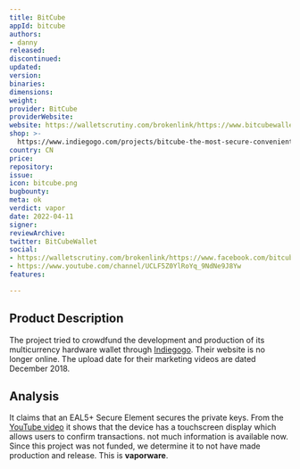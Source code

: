 ```yaml
---
title: BitCube
appId: bitcube
authors:
- danny
released: 
discontinued: 
updated: 
version: 
binaries: 
dimensions: 
weight: 
provider: BitCube
providerWebsite: 
website: https://walletscrutiny.com/brokenlink/https://www.bitcubewallet.com/
shop: >-
  https://www.indiegogo.com/projects/bitcube-the-most-secure-convenient-bitcoin-wallet/coming_soon
country: CN
price: 
repository: 
issue: 
icon: bitcube.png
bugbounty: 
meta: ok
verdict: vapor
date: 2022-04-11
signer: 
reviewArchive: 
twitter: BitCubeWallet
social:
- https://walletscrutiny.com/brokenlink/https://www.facebook.com/bitcubewallet
- https://www.youtube.com/channel/UCLF5Z0YlRoYq_9NdNe9J8Yw
features: 

---
```


## Product Description 

The project tried to crowdfund the development and production of its multicurrency hardware wallet through [Indiegogo](https://www.indiegogo.com/projects/bitcube-the-most-secure-convenient-bitcoin-wallet/coming_soon). Their website is no longer online. The upload date for their marketing videos are dated December 2018. 

## Analysis

It claims that an EAL5+ Secure Element secures the private keys. From the [YouTube video](https://www.youtube.com/watch?v=9-tcRilfKXs) it shows that the device has a touchscreen display which allows users to confirm transactions. not much information is available now. Since this project was not funded, we determine it to not have made production and release. This is **vaporware**.
